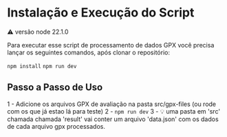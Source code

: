 # Instalação e Execução do Script
⚠️ versão node 22.1.0

Para executar esse script de processamento de dados GPX você precisa lançar os seguintes comandos, após clonar o repositório:

`npm install`
`npm run dev`

## Passo a Passo de Uso

1 - Adicione os arquivos GPX de avaliação na pasta src/gpx-files (ou rode com os que já estao lá para teste)
2 - `npm run dev`
3 - 💡 uma pasta em 'src' chamada chamada 'result' vai conter um arquivo 'data.json' com os dados de cada arquivo gpx processados. 
